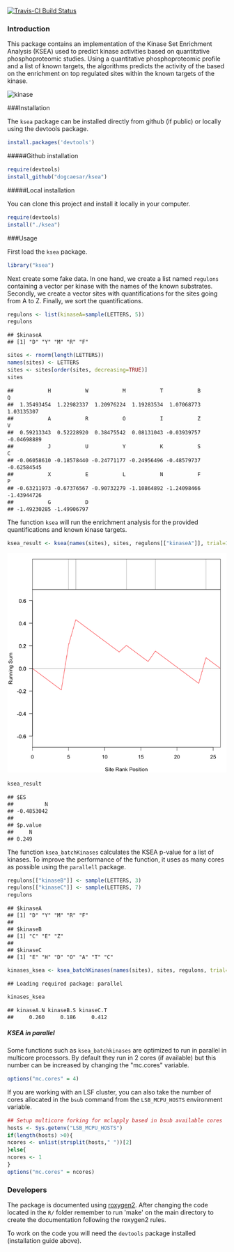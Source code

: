 
[![Travis-CI Build Status](https://travis-ci.org/evocellnet/ksea.svg?branch=master)](https://travis-ci.org/evocellnet/ksea)

### Introduction

This package contains an implementation of the Kinase Set Enrichment Analysis (KSEA) used to predict kinase activities based on quantitative phosphoproteomic studies. Using a quantitative phosphoproteomic profile and a list of known targets, the algorithms predicts the activity of the based on the enrichment on top regulated sites within the known targets of the kinase.

![kinase](./kinase_GSEA.png)

###Installation

The `ksea` package can be installed directly from github (if public) or locally using the devtools package.


```r
install.packages('devtools')
```

#####Github installation


```r
require(devtools)
install_github("dogcaesar/ksea")
```

#####Local installation

You can clone this project and install it locally in your computer.


```r
require(devtools)
install("./ksea")
```

###Usage

First load the `ksea` package.


```r
library("ksea")
```

Next create some fake data. In one hand, we create a list named `regulons` containing a vector per kinase with the names of the known substrates. Secondly, we create a vector sites with quantifications for the sites going from A to Z. Finally, we sort the quantifications.


```r
regulons <- list(kinaseA=sample(LETTERS, 5))
regulons
```

```
## $kinaseA
## [1] "D" "Y" "M" "R" "F"
```

```r
sites <- rnorm(length(LETTERS))
names(sites) <- LETTERS
sites <- sites[order(sites, decreasing=TRUE)]
sites
```

```
##           H           W           M           T           B           Q 
##  1.35493454  1.22982337  1.20976224  1.19283534  1.07068773  1.03135307 
##           A           R           O           I           Z           V 
##  0.59213343  0.52228920  0.38475542  0.08131043 -0.03939757 -0.04698889 
##           J           U           Y           K           S           C 
## -0.06058610 -0.18578440 -0.24771177 -0.24956496 -0.48579737 -0.62584545 
##           X           E           L           N           F           P 
## -0.63211973 -0.67376567 -0.90732279 -1.10864892 -1.24098466 -1.43944726 
##           G           D 
## -1.49230285 -1.49906797
```

The function `ksea` will run the enrichment analysis for the provided quantifications and known kinase targets.


```r
ksea_result <- ksea(names(sites), sites, regulons[["kinaseA"]], trial=1000, significance = TRUE)
```

![plot of chunk ksea](figure/ksea-1.png) 

```r
ksea_result
```

```
## $ES
##          N 
## -0.4853042 
## 
## $p.value
##     N 
## 0.249
```

The function `ksea_batchKinases` calculates the KSEA p-value for a list of kinases. To improve the performance of the function, it uses as many cores as possible using the `parallell` package.


```r
regulons[["kinaseB"]] <- sample(LETTERS, 3)
regulons[["kinaseC"]] <- sample(LETTERS, 7)
regulons
```

```
## $kinaseA
## [1] "D" "Y" "M" "R" "F"
## 
## $kinaseB
## [1] "C" "E" "Z"
## 
## $kinaseC
## [1] "E" "H" "D" "O" "A" "T" "C"
```

```r
kinases_ksea <- ksea_batchKinases(names(sites), sites, regulons, trial=1000)
```

```
## Loading required package: parallel
```

```r
kinases_ksea
```

```
## kinaseA.N kinaseB.S kinaseC.T 
##     0.260     0.186     0.412
```

##### KSEA in parallel #####

Some functions such as `ksea_batchkinases` are optimized to run in parallel in multicore processors. By default they run in 2 cores (if available) but this number can be increased by changing the "mc.cores" variable.


```r
options("mc.cores" = 4)
```

If you are working with an LSF cluster, you can also take the number of cores allocated in the `bsub` command from the `LSB_MCPU_HOSTS` environment variable.


```r
## Setup multicore forking for mclapply based in bsub available cores
hosts <- Sys.getenv("LSB_MCPU_HOSTS")
if(length(hosts) >0){
ncores <- unlist(strsplit(hosts," "))[2]
}else{
ncores <- 1
}
options("mc.cores" = ncores)
```



### Developers

The package is documented using [roxygen2](http://cran.r-project.org/web/packages/roxygen2/index.html). After changing the code located in the `R/` folder remember to run 'make' on the main directory to create the documentation following the roxygen2 rules.

To work on the code you will need the `devtools` package installed (installation guide above).
